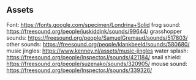 ## Assets

Font: https://fonts.google.com/specimen/Londrina+Solid
frog sound: https://freesound.org/people/juskiddink/sounds/99644/
grasshopper sounds: https://freesound.org/people/SamuelGremaud/sounds/517803/
other sounds: https://freesound.org/people/klankbeeld/sounds/580680/
music jingles: https://www.kenney.nl/assets/music-jingles
water splash: https://freesound.org/people/InspectorJ/sounds/421184/
snail shield: https://freesound.org/people/suzenako/sounds/320905/
mouse sound: https://freesound.org/people/InspectorJ/sounds/339326/

